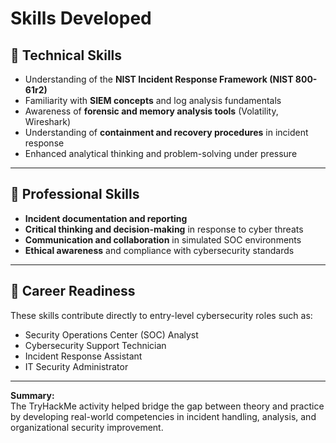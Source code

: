 # Skills Developed

## 🧠 Technical Skills
- Understanding of the **NIST Incident Response Framework (NIST 800-61r2)**
- Familiarity with **SIEM concepts** and log analysis fundamentals  
- Awareness of **forensic and memory analysis tools** (Volatility, Wireshark)  
- Understanding of **containment and recovery procedures** in incident response  
- Enhanced analytical thinking and problem-solving under pressure  

---

## 🧩 Professional Skills
- **Incident documentation and reporting**  
- **Critical thinking and decision-making** in response to cyber threats  
- **Communication and collaboration** in simulated SOC environments  
- **Ethical awareness** and compliance with cybersecurity standards  

---

## 🎯 Career Readiness
These skills contribute directly to entry-level cybersecurity roles such as:
- Security Operations Center (SOC) Analyst  
- Cybersecurity Support Technician  
- Incident Response Assistant  
- IT Security Administrator  

---

**Summary:**  
The TryHackMe activity helped bridge the gap between theory and practice by developing real-world competencies in incident handling, analysis, and organizational security improvement.
